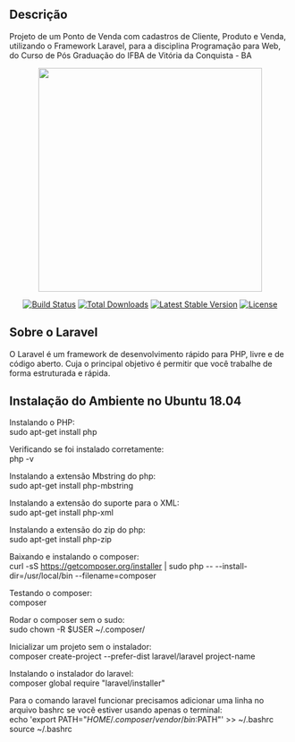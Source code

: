 ## Descrição

Projeto de um Ponto de Venda com cadastros de Cliente, Produto e Venda, utilizando o Framework Laravel, para a disciplina Programação para Web, do Curso de Pós Graduação do IFBA de Vitória da Conquista - BA

<p align="center"><img src="https://res.cloudinary.com/dtfbvvkyp/image/upload/v1566331377/laravel-logolockup-cmyk-red.svg" width="400"></p>

<p align="center">
<a href="https://travis-ci.org/laravel/framework"><img src="https://travis-ci.org/laravel/framework.svg" alt="Build Status"></a>
<a href="https://packagist.org/packages/laravel/framework"><img src="https://poser.pugx.org/laravel/framework/d/total.svg" alt="Total Downloads"></a>
<a href="https://packagist.org/packages/laravel/framework"><img src="https://poser.pugx.org/laravel/framework/v/stable.svg" alt="Latest Stable Version"></a>
<a href="https://packagist.org/packages/laravel/framework"><img src="https://poser.pugx.org/laravel/framework/license.svg" alt="License"></a>
</p>

## Sobre o Laravel

O Laravel é um framework de desenvolvimento rápido para PHP, livre e de código aberto. Cuja o principal objetivo é permitir que você trabalhe de forma estruturada e rápida.

## Instalação do Ambiente no Ubuntu 18.04

Instalando o PHP:<br>
    sudo apt-get install php

Verificando se foi instalado corretamente:<br>
    php -v

Instalando a extensão Mbstring do php:<br>
    sudo apt-get install php-mbstring

Instalando a extensão do suporte para o XML:<br>
    sudo apt-get install php-xml
    
Instalando a extensão do zip do php:<br>
    sudo apt-get install php-zip

Baixando e instalando o composer:<br>
    curl -sS https://getcomposer.org/installer | sudo php -- --install-dir=/usr/local/bin --filename=composer

Testando o composer:<br>
    composer

Rodar o composer sem o sudo:<br>
    sudo chown -R $USER ~/.composer/

Inicializar um projeto sem o instalador:<br>
    composer create-project --prefer-dist laravel/laravel project-name
    
Instalando o instalador do laravel:<br>
    composer global require "laravel/installer"

Para o comando laravel funcionar precisamos adicionar uma linha no arquivo bashrc se você estiver usando apenas o terminal:<br>
    echo 'export PATH="$HOME/.composer/vendor/bin:$PATH"' >> ~/.bashrc
    source ~/.bashrc
